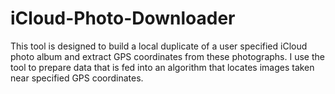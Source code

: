 # iCloud-Photo-Downloader
This tool is designed to build a local duplicate of a user specified iCloud photo album and extract GPS coordinates from these photographs. I use the tool to prepare data that is fed into an algorithm that locates images taken near specified GPS coordinates.
